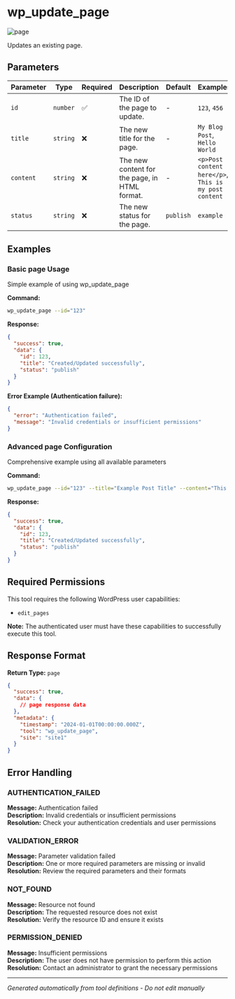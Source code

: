 # wp_update_page

![page](https://img.shields.io/badge/category-page-lightgrey)

Updates an existing page.

## Parameters

| Parameter | Type | Required | Description | Default | Examples |
|-----------|------|----------|-------------|---------|----------|
| `id` | `number` | ✅ | The ID of the page to update. | - | `123`, `456` |
| `title` | `string` | ❌ | The new title for the page. | - | `My Blog Post`, `Hello World` |
| `content` | `string` | ❌ | The new content for the page, in HTML format. | - | `<p>Post content here</p>`, `This is my post content` |
| `status` | `string` | ❌ | The new status for the page. | `publish` | `example` |

## Examples

### Basic page Usage

Simple example of using wp_update_page

**Command:**
```bash
wp_update_page --id="123"
```

**Response:**
```json
{
  "success": true,
  "data": {
    "id": 123,
    "title": "Created/Updated successfully",
    "status": "publish"
  }
}
```

**Error Example (Authentication failure):**
```json
{
  "error": "Authentication failed",
  "message": "Invalid credentials or insufficient permissions"
}
```


### Advanced page Configuration

Comprehensive example using all available parameters

**Command:**
```bash
wp_update_page --id="123" --title="Example Post Title" --content="This is example content for the post." --status="publish"
```

**Response:**
```json
{
  "success": true,
  "data": {
    "id": 123,
    "title": "Created/Updated successfully",
    "status": "publish"
  }
}
```






## Required Permissions

This tool requires the following WordPress user capabilities:

- `edit_pages`

**Note:** The authenticated user must have these capabilities to successfully execute this tool.


## Response Format

**Return Type:** `page`

```json
{
  "success": true,
  "data": {
    // page response data
  },
  "metadata": {
    "timestamp": "2024-01-01T00:00:00.000Z",
    "tool": "wp_update_page",
    "site": "site1"
  }
}
```

## Error Handling

### AUTHENTICATION_FAILED

**Message:** Authentication failed  
**Description:** Invalid credentials or insufficient permissions  
**Resolution:** Check your authentication credentials and user permissions


### VALIDATION_ERROR

**Message:** Parameter validation failed  
**Description:** One or more required parameters are missing or invalid  
**Resolution:** Review the required parameters and their formats


### NOT_FOUND

**Message:** Resource not found  
**Description:** The requested resource does not exist  
**Resolution:** Verify the resource ID and ensure it exists


### PERMISSION_DENIED

**Message:** Insufficient permissions  
**Description:** The user does not have permission to perform this action  
**Resolution:** Contact an administrator to grant the necessary permissions




---

*Generated automatically from tool definitions - Do not edit manually*
